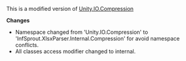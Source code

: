 This is a modified version of [Unity.IO.Compression](https://github.com/Hitcents/Unity.IO.Compression)

**Changes**
- Namespace changed from 'Unity.IO.Compression' to 'InfSprout.XlsxParser.Internal.Compression' for avoid namespace conflicts.
- All classes access modifier changed to internal.
